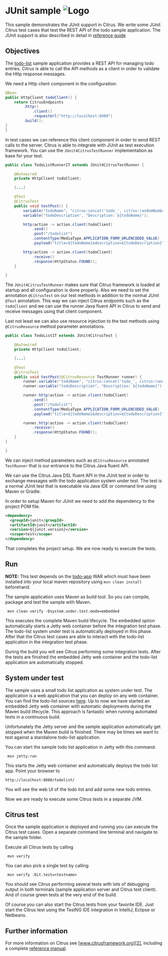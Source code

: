 JUnit sample ![Logo][1]
==============

This sample demonstrates the JUnit support in Citrus. We write some JUnit Citrus test cases that test the REST API of the todo sample application. The JUnit support is
also described in detail in [reference guide][4]

Objectives
---------

The [todo-list](../todo-app/README.md) sample application provides a REST API for managing todo entries.
Citrus is able to call the API methods as a client in order to validate the Http response messages.

We need a Http client component in the configuration:

```java
@Bean
public HttpClient todoClient() {
    return CitrusEndpoints
        .http()
            .client()
            .requestUrl("http://localhost:8080")
        .build();
}
}
```
    
In test cases we can reference this client component in order to send REST calls to the server. Citrus is able to integrate with JUnit as test execution framework. You can use
the `JUnit4CitrusTestRunner` implementation as base for your test.
    
```java
public class TodoListRunnerIT extends JUnit4CitrusTestRunner {

    @Autowired
    private HttpClient todoClient;

    [...]

    @Test
    @CitrusTest
    public void testPost() {
        variable("todoName", "citrus:concat('todo_', citrus:randomNumber(4))");
        variable("todoDescription", "Description: ${todoName}");

        http(action -> action.client(todoClient)
            .send()
            .post("/todolist")
            .contentType(MediaType.APPLICATION_FORM_URLENCODED_VALUE)
            .payload("title=${todoName}&description=${todoDescription}"));

        http(action -> action.client(todoClient)
            .receive()
            .response(HttpStatus.FOUND));
    }

}
```
        
The `JUnit4CitrusTestRunner` makes sure that Citrus framework is loaded at startup and all configuration is done properly. Also we need to set the annotation `@CitrusTest` on our test methods in
addition to the normal JUnit `@Test` annotation. This way we can inject Citrus endpoints such as the `todoClient` and we can use the runner Java fluent API in Citrus to send and receive messages using that client component. 

Last not least we can also use resource injection to the test methods using `@CitrusResource` method parameter annotations.

```java
public class TodoListIT extends JUnit4CitrusTest {

    @Autowired
    private HttpClient todoClient;

    [...]

    @Test
    @CitrusTest
    public void testPost(@CitrusResource TestRunner runner) {
        runner.variable("todoName", "citrus:concat('todo_', citrus:randomNumber(4))");
        runner.variable("todoDescription", "Description: ${todoName}");

        runner.http(action -> action.client(todoClient)
            .send()
            .post("/todolist")
            .contentType(MediaType.APPLICATION_FORM_URLENCODED_VALUE)
            .payload("title=${todoName}&description=${todoDescription}"));

        runner.http(action -> action.client(todoClient)
            .receive()
            .response(HttpStatus.FOUND));
    }
}

}
```
  
We can inject method parameters such as `@CitrusResource` annotated `TestRunner` that is our entrance to the Citrus Java fluent API.

We can use the Citrus Java DSL fluent API in the JUnit test in order to exchange messages with the todo application system under test. The test is a normal JUnit test that is executable via Java IDE or command line using Maven or Gradle.

In order to setup Maven for JUnit we need to add the dependency to the project POM file.

```xml
<dependency>
  <groupId>junit</groupId>
  <artifactId>junit</artifactId>
  <version>${junit.version}</version>
  <scope>test</scope>
</dependency>    
```
       
That completes the project setup. We are now ready to execute the tests.
       
Run
---------

**NOTE:** This test depends on the [todo-app](../todo-app/) WAR which must have been installed into your local maven repository using `mvn clean install` beforehand.

The sample application uses Maven as build tool. So you can compile, package and test the
sample with Maven.
 
     mvn clean verify -Dsystem.under.test.mode=embedded
    
This executes the complete Maven build lifecycle. The embedded option automatically starts a Jetty web
container before the integration test phase. The todo-list system under test is automatically deployed in this phase.
After that the Citrus test cases are able to interact with the todo-list application in the integration test phase.

During the build you will see Citrus performing some integration tests.
After the tests are finished the embedded Jetty web container and the todo-list application are automatically stopped.

System under test
---------

The sample uses a small todo list application as system under test. The application is a web application
that you can deploy on any web container. You can find the todo-list sources [here](../todo-app). Up to now we have started an 
embedded Jetty web container with automatic deployments during the Maven build lifecycle. This approach is fantastic 
when running automated tests in a continuous build.
  
Unfortunately the Jetty server and the sample application automatically get stopped when the Maven build is finished. 
There may be times we want to test against a standalone todo-list application.  

You can start the sample todo list application in Jetty with this command.

     mvn jetty:run

This starts the Jetty web container and automatically deploys the todo list app. Point your browser to
 
    http://localhost:8080/todolist/

You will see the web UI of the todo list and add some new todo entries.

Now we are ready to execute some Citrus tests in a separate JVM.

Citrus test
---------

Once the sample application is deployed and running you can execute the Citrus test cases.
Open a separate command line terminal and navigate to the sample folder.

Execute all Citrus tests by calling

     mvn verify

You can also pick a single test by calling

     mvn verify -Dit.test=<testname>

You should see Citrus performing several tests with lots of debugging output in both terminals (sample application server
and Citrus test client). And of course green tests at the very end of the build.

Of course you can also start the Citrus tests from your favorite IDE.
Just start the Citrus test using the TestNG IDE integration in IntelliJ, Eclipse or Netbeans.

Further information
---------

For more information on Citrus see [www.citrusframework.org][2], including
a complete [reference manual][3].

 [1]: https://citrusframework.org/img/brand-logo.png "Citrus"
 [2]: https://citrusframework.org
 [3]: https://citrusframework.org/reference/html/
 [4]: https://citrusframework.org/reference/html#run-with-junit4
